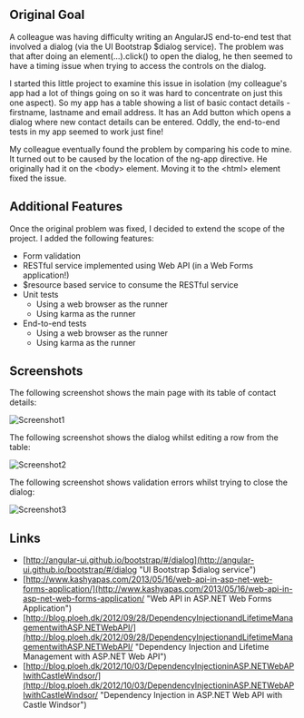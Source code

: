
## Original Goal

A colleague was having difficulty writing an AngularJS end-to-end test that involved a dialog
(via the UI Bootstrap $dialog service). The problem was that after doing an element(...).click() to
open the dialog, he then seemed to have a timing issue when trying to access the controls on the dialog.

I started this little project to examine this issue in isolation (my colleague's app had a lot of things going on so it was hard to concentrate on just this one aspect). So my app has a table showing 
a list of basic contact details - firstname, lastname and email address. It has an Add button which opens a dialog where new contact details can be entered. Oddly, the end-to-end tests in my app seemed to work just fine!

My colleague eventually found the problem by comparing his code to mine. It turned out to be caused by the location of the ng-app directive. He originally had it on the &lt;body&gt; element. Moving it to the &lt;html&gt; element fixed the issue.

## Additional Features

Once the original problem was fixed, I decided to extend the scope of the project. I added the following features:

* Form validation
* RESTful service implemented using Web API (in a Web Forms application!)
* $resource based service to consume the RESTful service
* Unit tests
    * Using a web browser as the runner
    * Using karma as the runner
* End-to-end tests
    * Using a web browser as the runner
    * Using karma as the runner

## Screenshots

The following screenshot shows the main page with its table of contact details:

![Screenshot1](https://raw.github.com/taylorjg/AngularDialog/master/Images/AngularDialog_screenshot1.png)

The following screenshot shows the dialog whilst editing a row from the table:

![Screenshot2](https://raw.github.com/taylorjg/AngularDialog/master/Images/AngularDialog_screenshot2.png)

The following screenshot shows validation errors whilst trying to close the dialog:

![Screenshot3](https://raw.github.com/taylorjg/AngularDialog/master/Images/AngularDialog_screenshot3.png)

## Links

* [http://angular-ui.github.io/bootstrap/#/dialog](http://angular-ui.github.io/bootstrap/#/dialog "UI Bootstrap $dialog service")
* [http://www.kashyapas.com/2013/05/16/web-api-in-asp-net-web-forms-application/](http://www.kashyapas.com/2013/05/16/web-api-in-asp-net-web-forms-application/ "Web API in ASP.NET Web Forms Application")
* [http://blog.ploeh.dk/2012/09/28/DependencyInjectionandLifetimeManagementwithASP.NETWebAPI/](http://blog.ploeh.dk/2012/09/28/DependencyInjectionandLifetimeManagementwithASP.NETWebAPI/ "Dependency Injection and Lifetime Management with ASP.NET Web API")
* [http://blog.ploeh.dk/2012/10/03/DependencyInjectioninASP.NETWebAPIwithCastleWindsor/](http://blog.ploeh.dk/2012/10/03/DependencyInjectioninASP.NETWebAPIwithCastleWindsor/ "Dependency Injection in ASP.NET Web API with Castle Windsor")
